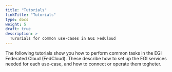 ```yaml
---
title: "Tutorials"
linkTitle: "Tutorials"
type: docs
weight: 5
draft: true
description: >
  Turorials for common use-cases in EGI FedCloud
---
```


The following tutorials show you how to perform common tasks in the
EGI Federated Cloud (FedCloud).
These describe how to set up the EGI services needed for each use-case,
and how to connect or operate them togheter.
